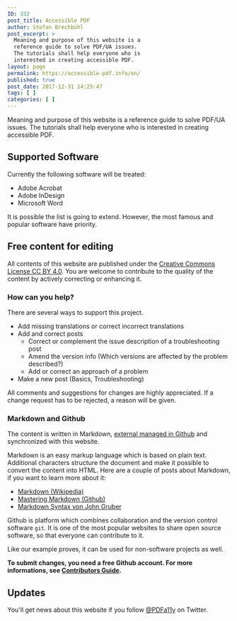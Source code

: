 ```yaml
---
ID: 332
post_title: Accessible PDF
author: Stefan Brechbühl
post_excerpt: >
  Meaning and purpose of this website is a
  reference guide to solve PDF/UA issues.
  The tutorials shall help everyone who is
  interested in creating accessible PDF.
layout: page
permalink: https://accessible-pdf.info/en/
published: true
post_date: 2017-12-31 14:25:47
tags: [ ]
categories: [ ]
---
```

Meaning and purpose of this website is a reference guide to solve PDF/UA issues. The tutorials shall help everyone who is interested in creating accessible PDF.

## Supported Software

Currently the following software will be treated:

- Adobe Acrobat
- Adobe InDesign
- Microsoft Word

It is possible the list is going to extend. However, the most famous and popular software have priority.

## Free content for editing

All contents of this website are published under the [Creative Commons License CC BY 4.0](https://creativecommons.org/licenses/by/4.0/). You are welcome to contribute to the quality of the content by actively correcting or enhancing it.

### How can you help?

There are several ways to support this project.

- Add missing translations or correct incorrect translations
- Add and correct posts 
	- Correct or complement the issue description of a troubleshooting post
	- Amend the version info (Which versions are affected by the problem described?)
	- Add or correct an approach of a problem
- Make a new post (Basics, Troubleshooting)

All comments and suggestions for changes are highly appreciated. If a change request has to be rejected, a reason will be given.

### Markdown and Github

The content is written in Markdown, [external managed in Github](https://github.com/pixelstrolch/accessible-pdf) and synchronized with this website.

Markdown is an easy markup language which is based on plain text. Additional characters structure the document and make it possible to convert the content into HTML. Here are a couple of posts about Markdown, if you want to learn more about it:

- [Markdown (Wikipedia)](https://en.wikipedia.org/wiki/Markdown)
- [Mastering Markdown (Github)](https://guides.github.com/features/mastering-markdown/)
- [Markdown Syntax von John Gruber](https://daringfireball.net/projects/markdown/syntax)

Github is platform which combines collaboration and the version control software `git`. It is one of the most popular websites to share open source software, so that everyone can contribute to it.

Like our example proves, it can be used for non-software projects as well.

**To submit changes, you need a free Github account. For more informations, see [Contributors Guide](https://github.com/pixelstrolch/accessible-pdf/blob/master/CONTRIBUTING.md).**

## Updates

You'll get news about this website if you follow [@PDFa11y](https://twitter.com/PDFa11y) on Twitter.